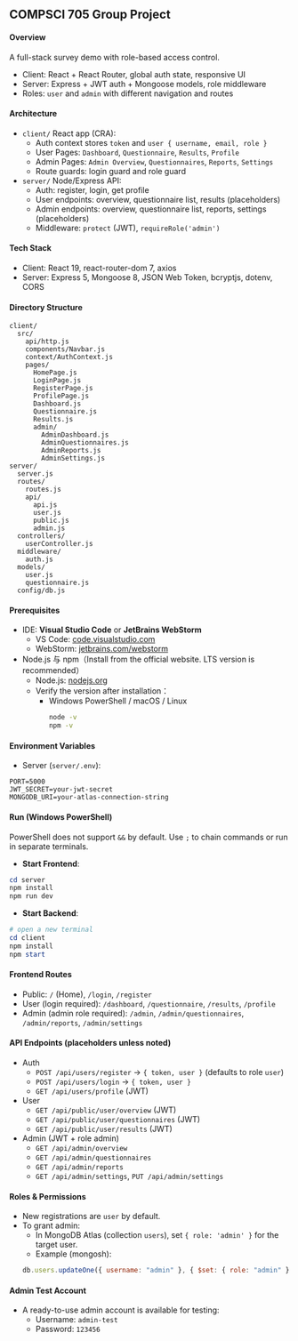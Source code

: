 ## COMPSCI 705 Group Project

#### Overview
A full-stack survey demo with role-based access control.
- Client: React + React Router, global auth state, responsive UI
- Server: Express + JWT auth + Mongoose models, role middleware
- Roles: `user` and `admin` with different navigation and routes

#### Architecture
- `client/` React app (CRA):
  - Auth context stores `token` and `user { username, email, role }`
  - User Pages: `Dashboard`, `Questionnaire`, `Results`, `Profile`
  - Admin Pages: `Admin Overview`, `Questionnaires`, `Reports`, `Settings`
  - Route guards: login guard and role guard
- `server/` Node/Express API:
  - Auth: register, login, get profile
  - User endpoints: overview, questionnaire list, results (placeholders)
  - Admin endpoints: overview, questionnaire list, reports, settings (placeholders)
  - Middleware: `protect` (JWT), `requireRole('admin')`

#### Tech Stack
- Client: React 19, react-router-dom 7, axios
- Server: Express 5, Mongoose 8, JSON Web Token, bcryptjs, dotenv, CORS


#### Directory Structure
```
client/
  src/
    api/http.js
    components/Navbar.js
    context/AuthContext.js
    pages/
      HomePage.js
      LoginPage.js
      RegisterPage.js
      ProfilePage.js
      Dashboard.js
      Questionnaire.js
      Results.js
      admin/
        AdminDashboard.js
        AdminQuestionnaires.js
        AdminReports.js
        AdminSettings.js
server/
  server.js
  routes/
    routes.js
    api/
      api.js
      user.js
      public.js
      admin.js
  controllers/
    userController.js
  middleware/
    auth.js
  models/
    user.js
    questionnaire.js
  config/db.js
```
#### Prerequisites
- IDE: **Visual Studio Code** or **JetBrains WebStorm**
  - VS Code: [code.visualstudio.com](https://code.visualstudio.com/)
  - WebStorm: [jetbrains.com/webstorm](https://www.jetbrains.com/webstorm/)
- Node.js 与 npm（Install from the official website. LTS version is recommended）
  - Node.js: [nodejs.org](https://nodejs.org/)
  - Verify the version after installation：
    - Windows PowerShell / macOS / Linux
      ```bash
      node -v
      npm -v
      ```
      
#### Environment Variables
- Server (`server/.env`):
```
PORT=5000
JWT_SECRET=your-jwt-secret
MONGODB_URI=your-atlas-connection-string
```


#### Run (Windows PowerShell)
PowerShell does not support `&&` by default. Use `;` to chain commands or run in separate terminals.
  - **Start Frontend**:
```powershell
cd server 
npm install
npm run dev
```
- **Start Backend**:
```powershell
# open a new terminal
cd client 
npm install 
npm start
```

#### Frontend Routes
- Public: `/` (Home), `/login`, `/register`
- User (login required): `/dashboard`, `/questionnaire`, `/results`, `/profile`
- Admin (admin role required): `/admin`, `/admin/questionnaires`, `/admin/reports`, `/admin/settings`

#### API Endpoints (placeholders unless noted)
- Auth
  - `POST /api/users/register` → `{ token, user }` (defaults to role `user`)
  - `POST /api/users/login` → `{ token, user }`
  - `GET /api/users/profile` (JWT)
- User
  - `GET /api/public/user/overview` (JWT)
  - `GET /api/public/user/questionnaires` (JWT)
  - `GET /api/public/user/results` (JWT)
- Admin (JWT + role admin)
  - `GET /api/admin/overview`
  - `GET /api/admin/questionnaires`
  - `GET /api/admin/reports`
  - `GET /api/admin/settings`, `PUT /api/admin/settings`

#### Roles & Permissions
- New registrations are `user` by default.
- To grant admin:
  - In MongoDB Atlas (collection `users`), set `{ role: 'admin' }` for the target user.
  - Example (mongosh):
  ```js
  db.users.updateOne({ username: "admin" }, { $set: { role: "admin" }})
  ```

#### Admin Test Account
- A ready-to-use admin account is available for testing:
  - Username: `admin-test`
  - Password: `123456`

